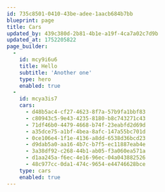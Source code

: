 ```yaml
---
id: 735c8501-0410-43be-adee-1aacb684b7bb
blueprint: page
title: Cars
updated_by: 439c380d-2b81-4b1e-a19f-4ca7a02c7d9b
updated_at: 1752205822
page_builder:
  -
    id: mcy9i6u6
    title: Hello
    subtitle: 'Another one'
    type: hero
    enabled: true
  -
    id: mcya3is7
    cars:
      - d48b5ac4-cf27-4623-8f7a-57b9fa1bbf83
      - c80943c5-9e43-4235-8180-b8c743271c43
      - 71df46b0-4479-4668-b74f-23eabfd2d69d
      - a35dce75-a1bf-4bea-8afc-147a55bc701d
      - 0ce106e4-1f1e-4136-a8dd-6538d36bcd23
      - d9dab5a0-aa16-4b7c-b7f5-ec11887eab4e
      - 3a38df92-c268-44b1-ab05-f3a060ea571a
      - d1aa245a-f6ec-4e16-96ec-04a043882526
      - 48c977cc-0da1-474c-9654-e44746628bce
    type: cars
    enabled: true
---
```

